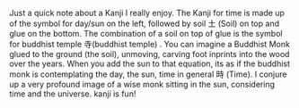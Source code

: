Just a quick note about a Kanji I really enjoy. The Kanji for time is made up of the symbol for day/sun on the left, followed by soil 土 (Soil) on top and glue on the bottom. The combination of a soil on top of glue is the symbol for buddhist temple 寺(buddhist temple) . You can imagine a Buddhist Monk glued to the ground (the soil), unmoving, carving foot inprints into the wood over the years. When you add the sun to that equation, its as if the buddhist monk is contemplating the day, the sun, time in general  時 (Time). I conjure up a very profound image of a wise monk sitting in the sun, considering time and the universe. kanji is fun!

